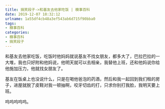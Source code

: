 ```yaml
---
title: 搞笑段子->和基友去他家吃饭 | 糗事百科
date: 2019-12-07 18:32:12
urlname: 1a55df4cb48a3ef543ab6d715f90bba0
tags: 
- 糗事百科
categories:
- 糗事百科
- 搞笑段子
---
```

和基友去他家吃饭，吃饭时他妈妈就说基友不找女朋友，都多大了，巴拉巴拉的一大堆，我也只好附和他妈说，他明天就可以去相亲，我替他上班，还和他妈说你给他施加压力，他就找女朋友了。

基友在饭桌上也没说什么，只是在喝他爸泡的药酒，然后和我一起回到我们租的房子，进屋就脱了皮鞋对我一顿抽啊，咬牙切齿的打，只求你别打我脸，我明天要上班。

呜呜呜呜呜。


